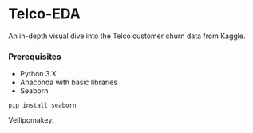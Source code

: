 # Telco-EDA

An in-depth visual dive into the Telco customer churn data from Kaggle.

### Prerequisites

* Python 3.X
* Anaconda with basic libraries
* Seaborn

```
pip install seaborn
```

Vellipomakey.
